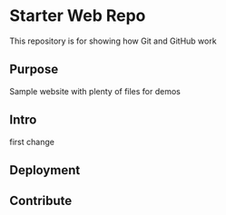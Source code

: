 # Starter Web Repo

This repository is for showing how Git and GitHub work

## Purpose

Sample website with plenty of files for demos

## Intro 
first change

## Deployment

## Contribute 